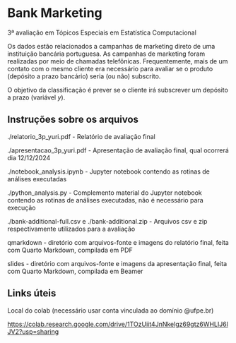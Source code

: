 # Bank Marketing

3ª avaliação em Tópicos Especiais em Estatística Computacional

Os dados estão relacionados a campanhas de marketing direto de uma instituição bancária portuguesa. As campanhas de marketing foram realizadas por meio de chamadas telefônicas. Frequentemente, mais de um contato com o mesmo cliente era necessário para avaliar se o produto (depósito a prazo bancário) seria (ou não) subscrito.

O objetivo da classificação é prever se o cliente irá subscrever um depósito a prazo (variável *y*).

## Instruções sobre os arquivos

./relatorio_3p_yuri.pdf - Relatório de avaliação final

./apresentacao_3p_yuri.pdf - Apresentação de avaliação final, qual ocorrerá dia 12/12/2024

./notebook_analysis.ipynb - Jupyter notebook contendo as rotinas de análises executadas

./python_analysis.py - Complemento material do Jupyter notebook contendo as rotinas de análises executadas, não é necessário para execução

./bank-additional-full.csv e ./bank-additional.zip - Arquivos csv e zip respectivamente utilizados para a avaliação

qmarkdown - diretório com arquivos-fonte e imagens do relatório final, feita com Quarto Markdown, compilada em PDF

slides - diretório com arquivos-fonte e imagens da apresentação final, feita com Quarto Markdown, compilada em Beamer

## Links úteis

Local do colab (necessário usar conta vinculada ao domínio @ufpe.br)

https://colab.research.google.com/drive/1TOzUiit4JnNkelgz69gtz6WHLIJ6lJV2?usp=sharing
